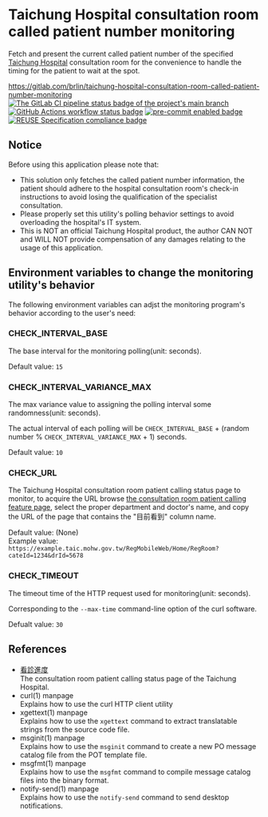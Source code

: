 # Taichung Hospital consultation room called patient number monitoring

Fetch and present the current called patient number of the specified [Taichung Hospital](https://www.taic.mohw.gov.tw/) consultation room for the convenience to handle the timing for the patient to wait at the spot.

<https://gitlab.com/brlin/taichung-hospital-consultation-room-called-patient-number-monitoring>  
[![The GitLab CI pipeline status badge of the project's `main` branch](https://gitlab.com/brlin/taichung-hospital-consultation-room-called-patient-number-monitoring/badges/main/pipeline.svg?ignore_skipped=true "Click here to check out the comprehensive status of the GitLab CI pipelines")](https://gitlab.com/brlin/taichung-hospital-consultation-room-called-patient-number-monitoring/-/pipelines) [![GitHub Actions workflow status badge](https://github.com/brlin-tw/taichung-hospital-consultation-room-called-patient-number-monitoring/actions/workflows/check-potential-problems.yml/badge.svg "GitHub Actions workflow status")](https://github.com/brlin-tw/taichung-hospital-consultation-room-called-patient-number-monitoring/actions/workflows/check-potential-problems.yml) [![pre-commit enabled badge](https://img.shields.io/badge/pre--commit-enabled-brightgreen?logo=pre-commit&logoColor=white "This project uses pre-commit to check potential problems")](https://pre-commit.com/) [![REUSE Specification compliance badge](https://api.reuse.software/badge/gitlab.com/brlin/taichung-hospital-consultation-room-called-patient-number-monitoring "This project complies to the REUSE specification to decrease software licensing costs")](https://api.reuse.software/info/gitlab.com/brlin/taichung-hospital-consultation-room-called-patient-number-monitoring)

## Notice

Before using this application please note that:

* This solution only fetches the called patient number information, the patient should adhere to the hospital consultation room's check-in instructions to avoid losing the qualification of the specialist consultation.
* Please properly set this utility's polling behavior settings to avoid overloading the hospital's IT system.
* This is NOT an official Taichung Hospital product, the author CAN NOT and WILL NOT provide compensation of any damages relating to the usage of this application.

## Environment variables to change the monitoring utility's behavior

The following environment variables can adjst the monitoring program's behavior according to the user's need:

### CHECK_INTERVAL_BASE

The base interval for the monitoring polling(unit: seconds).

Default value: `15`

### CHECK_INTERVAL_VARIANCE_MAX

The max variance value to assigning the polling interval some  randomness(unit: seconds).

The actual interval of each polling will be `CHECK_INTERVAL_BASE` + (random number % `CHECK_INTERVAL_VARIANCE_MAX` + 1) seconds.

Default value: `10`

### CHECK_URL

The Taichung Hospital consultation room patient calling status page to monitor, to acquire the URL browse [the consultation room patient calling feature page](https://www03.taic.mohw.gov.tw/RegMobileWeb/Home/RegRoomList?Flag=Y), select the proper department and doctor's name, and copy the URL of the page that contains the "目前看到" column name.

Default value: (None)  
Example value: `https://example.taic.mohw.gov.tw/RegMobileWeb/Home/RegRoom?cateId=1234&drId=5678`

### CHECK_TIMEOUT

The timeout time of the HTTP request used for monitoring(unit: seconds).

Corresponding to the `--max-time` command-line option of the curl software.

Defualt value: `30`

## References

* [看診進度](https://www03.taic.mohw.gov.tw/RegMobileWeb/Home/RegRoomList?Flag=Y)  
  The consultation room patient calling status page of the Taichung Hospital.
* curl(1) manpage  
  Explains how to use the curl HTTP client utility
* xgettext(1) manpage  
  Explains how to use the `xgettext` command to extract translatable strings from the source code file.
* msginit(1) manpage  
  Explains how to use the `msginit` command to create a new PO message catalog file from the POT template file.
* msgfmt(1) manpage  
  Explains how to use the `msgfmt` command to compile message catalog files into the binary format.
* notify-send(1) manpage  
  Explains how to use the `notify-send` command to send desktop notifications.
